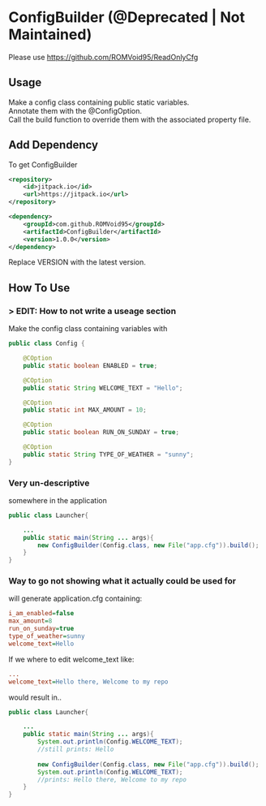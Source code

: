 # ConfigBuilder (@Deprecated | Not Maintained)

Please use https://github.com/ROMVoid95/ReadOnlyCfg

## Usage
Make a config class containing public static variables.  
Annotate them with the @ConfigOption.  
Call the build function to override them with the associated property file.

## Add Dependency
To get ConfigBuilder

```xml
<repository>
	<id>jitpack.io</id>
	<url>https://jitpack.io</url>
</repository>
```

```xml
<dependency>
	<groupId>com.github.ROMVoid95</groupId>
	<artifactId>ConfigBuilder</artifactId>
	<version>1.0.0</version>
</dependency>
```

Replace VERSION with the latest version.

## How To Use
### > EDIT: How to not write a useage section
Make the config class containing variables with

```java
public class Config {

	@COption
	public static boolean ENABLED = true;

	@COption
	public static String WELCOME_TEXT = "Hello";

	@COption
	public static int MAX_AMOUNT = 10;

	@COption
	public static boolean RUN_ON_SUNDAY = true;

	@COption
	public static String TYPE_OF_WEATHER = "sunny";
}
```
### Very un-descriptive 
somewhere in the application

```java
public class Launcher{

	...
	public static main(String ... args){
		new ConfigBuilder(Config.class, new File("app.cfg")).build();
	}
}
```
### Way to go not showing what it actually could be used for
will generate application.cfg containing:

```ini
i_am_enabled=false
max_amount=8
run_on_sunday=true
type_of_weather=sunny
welcome_text=Hello
```

If we where to edit welcome_text like:
```ini
...
welcome_text=Hello there, Welcome to my repo
```

would result in..

```java
public class Launcher{

	...
	public static main(String ... args){
		System.out.println(Config.WELCOME_TEXT);
		//still prints: Hello
		
		new ConfigBuilder(Config.class, new File("app.cfg")).build();
		System.out.println(Config.WELCOME_TEXT);
		//prints: Hello there, Welcome to my repo
	}
}
```

